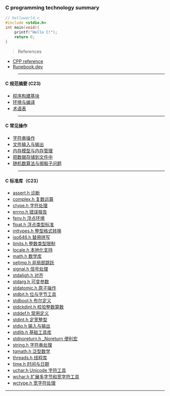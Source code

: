 ### C programming technology summary

```c
// helloworld.c
#include <stdio.h>
int main(void){
	printf("Hello C!");
	return 0;
}
```

> References

- [CPP reference](https://zh.cppreference.com/)
- [Runebook.dev](https://runebook.dev/en/docs/c/-index-)

>---
#### C 规范摘要 (C23)

- [程序构建基块](_01_C%20规范摘要/01_C%20程序构建基块.md)
- [环境与编译](_01_C%20规范摘要/02_C%20环境与编译.md)
- [术语表](_01_C%20规范摘要/annex-A%20C%20Term.md)

>---
#### C 常见操作

- [字符串操作](./_02_C%20常见操作/01_C%20字符串操作.md)
- [文件输入与输出](./_02_C%20常见操作/02%20C%20文件输入与输出.md)
- [内存模型与内存管理](./_02_C%20常见操作/03_C%20内存模型与内存管理.md)
- [把数据存储到文件中](_02_C%20常见操作/把结构内容保存在文件中.md)
- [随机数算法与掷骰子问题](_02_C%20常见操作/随机数算法与掷骰子问题.md)

>---
#### C 标准库（C23）

- [assert.h 诊断](_03_C_Library/assert%20诊断.md) 
- [complex.h 复数运算](./_03_C_Library/complex%20复数运算.md)
- [ctype.h 字符处理](./_03_C_Library/ctype%20字符处理.md)
- [errno.h 错误报告](./_03_C_Library/errno%20错误报告.md)
- [fenv.h 浮点环境](./_03_C_Library/fenv%20浮点环境.md)
- [float.h 浮点类型标准](./_03_C_Library/float.h%20浮点类型标准.md)
- [inttypes.h 整型格式转换](./_03_C_Library/inttypes%20整型格式转换.md)
- [iso646.h 替用拼写](./_03_C_Library/iso646%20替用拼写.md)
- [limits.h 整数类型限制](./_03_C_Library/limits.h%20整数类型限制.md)
- [locale.h 本地化支持](./_03_C_Library/locale%20本地化支持.md)
- [math.h 数学库](./_03_C_Library/math%20数学库.md)
- [setjmp.h 非局部跳跃](./_03_C_Library/setjmp%20非局部跳跃.md)
- [signal.h 信号处理](./_03_C_Library/signal%20信号处理.md)
- [stdaligh.h 对齐](./_03_C_Library/stdalign%20对齐.md)
- [stdarg.h 可变参数](./_03_C_Library/stdarg%20可变参数.md)
- [stdatomic.h 原子操作](./_03_C_Library/stdatomic%20原子操作.md)
- [stdbit.h 位与字节工具](./_03_C_Library/stdbit%20位与字节工具.md)
- [stdbool.h 布尔定义](./_03_C_Library/stdbool%20布尔定义.md)
- [stdckdint.h 校验整数算数](./_03_C_Library/stdckdint%20校验整数算数.md)
- [stddef.h 常用定义](./_03_C_Library/stddef%20常用定义.md)
- [stdint.h 定宽整型](./_03_C_Library/stdint%20定宽整型.md)
- [stdio.h 输入与输出](./_03_C_Library/stdio%20输入与输出.md)
- [stdlib.h 基础工具库](./_03_C_Library/stdlib%20基础工具库.md)
- [stdnoreturn.h _Noreturn 便利宏](./_03_C_Library/stdnoreturn%20%20_Noreturn.md)
- [string.h 字符串处理](./_03_C_Library/string%20字符串处理.md)
- [tgmath.h 泛型数学](./_03_C_Library/tgmath%20泛型数学.md)
- [threads.h 线程库](./_03_C_Library/threads%20线程库.md)
- [time.h 时间与日期](./_03_C_Library/time%20时间与日期.md)
- [uchar.h Unicode 字符工具](./_03_C_Library/uchar%20Unicode%20字符工具.md)
- [wchar.h 扩展多字节和宽字符工具](./_03_C_Library/wchar%20扩展多字节和宽字符工具.md)
- [wctype.h 宽字符处理](./_03_C_Library/wctype%20宽字符分类和映射工具.md)


---
